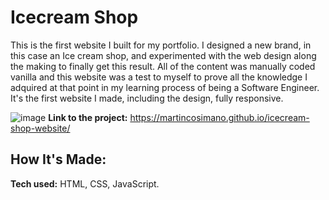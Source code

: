 # Icecream Shop
This is the first website I built for my portfolio. I designed a new brand, in this case an Ice cream shop, and experimented with the web design along the making to finally get this result. All of the content was manually coded vanilla and this website was a test to myself to prove all the knowledge I adquired at that point in my learning process of being a Software Engineer. It's the first website I made, including the design, fully responsive.

![image](https://user-images.githubusercontent.com/103332504/206475678-0f4daba8-4135-4eca-832e-e2e7fd0cd29b.png)
**Link to the project:** https://martincosimano.github.io/icecream-shop-website/

## How It's Made:

**Tech used:** HTML, CSS, JavaScript.
